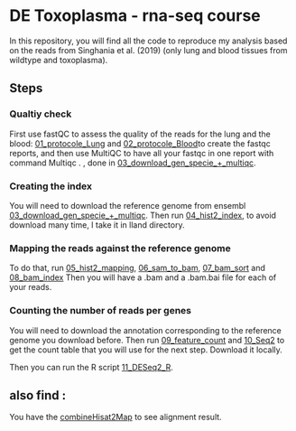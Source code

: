 # DE Toxoplasma - rna-seq course
In this repository, you will find all the code to reproduce my analysis based on the reads from Singhania et al. (2019) (only lung and blood tissues from wildtype and toxoplasma).

## Steps 
### Qualtiy check 
First use fastQC to assess the quality of the reads for the lung and the blood: [01_protocole_Lung](01_protocole_Lung.sh) and [02_protocole_Blood](02_protocole_Blood.sh)to create the fastqc reports, and then use MultiQC to have all your fastqc in one report with command Multiqc . , done in [03_download_gen_specie_+_multiqc](03_download_gen_specie_+_multiqc.sh).

### Creating the index
You will need to download the reference genome from ensembl [03_download_gen_specie_+_multiqc](03_download_gen_specie_+_multiqc.sh). Then run [04_hist2_index](04_hist2_index.sh), to avoid download many time, I take it in lland directory.

### Mapping the reads against the reference genome
To do that, run [05_hist2_mapping](05_hist2_mapping.sh), [06_sam_to_bam](06_sam_to_bam.sh), [07_bam_sort](07_bam_sort.sh) and [08_bam_index](08_bam_index.sh)
Then you will have a .bam and a .bam.bai file for each of your reads.

### Counting the number of reads per genes
You will need to download the annotation corresponding to the reference genome you download before. Then run [09_feature_count](09_feature_count.sh) and [10_Seq2](10_Seq2.sh) to get the count table that you will use for the next step. Download it locally.

Then you can run the R script [11_DESeq2_R](11_DESeq2_R.R).

## also find :
You have the [combineHisat2Map](combineHisat2Map.txt) to see alignment result.
